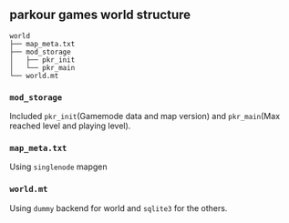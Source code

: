 ## parkour games world structure
```
world
├── map_meta.txt
├── mod_storage
│   ├── pkr_init
│   └── pkr_main
└── world.mt
```
### `mod_storage`
Included `pkr_init`(Gamemode data and map version) and `pkr_main`(Max reached level and playing level).

### `map_meta.txt`
Using `singlenode` mapgen

### `world.mt`
Using `dummy` backend for world and `sqlite3` for the others.
